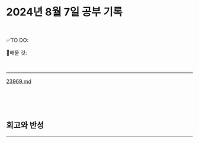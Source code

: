 # 2024년 8월 7일 공부 기록 

<br>

✅TO DO: 



💭배울 것:


<br>

---

[23969.md](..%2F..%2F..%2FAlgorithm%2FSolvedProblem%2F%EB%9E%9C%EB%8D%A4%EB%A7%88%EB%9D%BC%ED%86%A4%2F%EC%BD%94%EC%8A%A4010%2F23969%2F23969.md)




<br><br><br>





## 회고와 반성

---

